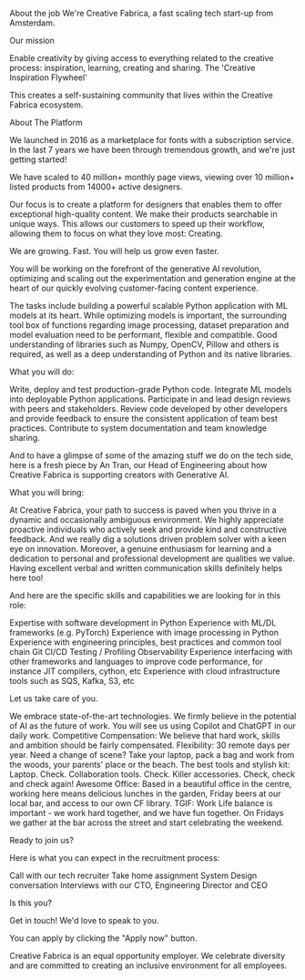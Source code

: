 About the job
We're Creative Fabrica, a fast scaling tech start-up from Amsterdam.

Our mission

Enable creativity by giving access to everything related to the creative
process: inspiration, learning, creating and sharing. The 'Creative Inspiration
Flywheel'

This creates a self-sustaining community that lives within the Creative Fabrica ecosystem.

About The Platform

We launched in 2016 as a marketplace for fonts with a subscription service. In
the last 7 years we have been through tremendous growth, and we're just getting
started!

We have scaled to 40 million+ monthly page views, viewing over 10 million+
listed products from 14000+ active designers.

Our focus is to create a platform for designers that enables them to offer
exceptional high-quality content. We make their products searchable in unique
ways. This allows our customers to speed up their workflow, allowing them to
focus on what they love most: Creating.

We are growing. Fast. You will help us grow even faster.

You will be working on the forefront of the generative AI revolution,
optimizing and scaling out the experimentation and generation engine at the
heart of our quickly evolving customer-facing content experience.

The tasks include building a powerful scalable Python application with ML
models at its heart. While optimizing models is important, the surrounding tool
box of functions regarding image processing, dataset preparation and model
evaluation need to be performant, flexible and compatible. Good understanding
of libraries such as Numpy, OpenCV, Pillow and others is required, as well as a
deep understanding of Python and its native libraries.

What you will do:

Write, deploy and test production-grade Python code. 
Integrate ML models into deployable Python applications. 
Participate in and lead design reviews with peers and stakeholders. 
Review code developed by other developers and provide feedback to ensure the
consistent application of team best practices. 
Contribute to system documentation and team knowledge sharing. 

And to have a glimpse of some of the amazing stuff we do on the tech side, here
is a fresh piece by An Tran, our Head of Engineering about how Creative Fabrica
is supporting creators with Generative AI.

What you will bring:

At Creative Fabrica, your path to success is paved when you thrive in a dynamic
and occasionally ambiguous environment. We highly appreciate proactive
individuals who actively seek and provide kind and constructive feedback. And
we really dig a solutions driven problem solver with a keen eye on innovation.
Moreover, a genuine enthusiasm for learning and a dedication to personal and
professional development are qualities we value. Having excellent verbal and
written communication skills definitely helps here too!

And here are the specific skills and capabilities we are looking for in this role:

Expertise with software development in Python
Experience with ML/DL frameworks (e.g. PyTorch)
Experience with image processing in Python
Experience with engineering principles, best practices and common tool chain
Git
CI/CD
Testing / Profiling
Observability
Experience interfacing with other frameworks and languages to improve code
performance, for instance JIT compilers, cython, etc
Experience with cloud infrastructure tools such as SQS, Kafka, S3, etc

Let us take care of you.

We embrace state-of-the-art technologies. We firmly believe in the potential of
AI as the future of work. You will see us using Copilot and ChatGPT in our
daily work. 
Competitive Compensation: We believe that hard work, skills and ambition should
be fairly compensated. 
Flexibility: 30 remote days per year. Need a change of scene? Take your laptop, pack a bag and work from the woods, your parents' place or the beach. 
The best tools and stylish kit: Laptop. Check. Collaboration tools. Check. Killer accessories. Check, check and check again!
Awesome Office: Based in a beautiful office in the centre, working here means delicious lunches in the garden, Friday beers at our local bar, and access to our own CF library. 
TGIF: Work Life balance is important - we work hard together, and we have fun together. On Fridays we gather at the bar across the street and start celebrating the weekend. 

Ready to join us? 

Here is what you can expect in the recruitment process:

Call with our tech recruiter 
Take home assignment 
System Design conversation 
Interviews with our CTO, Engineering Director and CEO 

Is this you?

Get in touch! We'd love to speak to you.

You can apply by clicking the "Apply now" button.

Creative Fabrica is an equal opportunity employer. We celebrate diversity and are committed to creating an inclusive environment for all employees.
